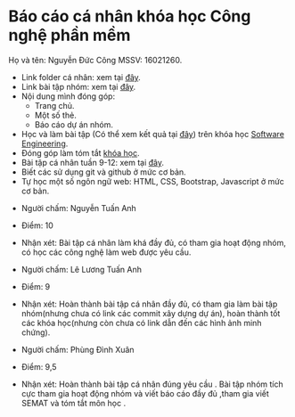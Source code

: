 ﻿# Báo cáo cá nhân khóa học Công nghệ phần mềm
Họ và tên: Nguyễn Đức Công
MSSV: 16021260.
* Link folder cá nhân: xem tại [đây](https://github.com/truonganhhoang/INT2208-2-2018/tree/master/NguyenDucCong).
* Link bài tập nhóm: xem tại [đây](https://github.com/truonganhhoang/INT2208-2-2018/tree/master/nhom-(everest)).
* Nội dung mình đóng góp:
   * Trang chủ.
   * Một số thẻ.
   * Báo cáo dự án nhóm.
* Học và làm bài tập (Có thể xem kết quả tại [đây](https://github.com/truonganhhoang/INT2208-2-2018/tree/master/NguyenDucCong)) trên khóa học [Software Engineering](https://courses.edx.org/courses/course-v1:UBCx+SoftEng1x+1T2018/course/).
* Đóng góp làm tóm tắt [khóa học](https://docs.google.com/document/d/1a4i_31R8WBUAnF91syr1FwBpKoAiTY6rEJt1xWjb74M).
* Bài tập cá nhân tuần 9-12: xem tại [đây](https://github.com/truonganhhoang/INT2208-2-2018/tree/master/NguyenDucCong/Tinycard).
* Biết các sử dụng git và github ở mức cơ bản.
* Tự học một số ngôn ngữ web: HTML, CSS, Bootstrap, Javascript ở mức cơ bản.

- Người chấm: Nguyễn Tuấn Anh
- Điểm: 10
- Nhận xét: Bài tập cá nhân làm khá đầy đủ, có tham gia hoạt động nhóm, có học các công nghệ làm web được yêu cầu.

- Người chấm: Lê Lương Tuấn Anh
- Điểm: 9
- Nhận xét: Hoàn thành bài tập cá nhân đầy đủ, có tham gia làm bài tập nhóm(nhưng chưa có link các commit xây dựng dự án), hoàn thành tốt các khóa học(nhưng còn chưa có link dẫn đến các hình ảnh minh chứng).

- Người chấm: Phùng Đình Xuân
- Điểm: 9,5
- Nhận xét: Hoàn thành bài tập cá nhân đúng yêu cầu . Bài tập nhóm tích cực tham gia hoạt động nhóm và viết báo cáo đầy đủ ,tham gia viết SEMAT và tóm tắt môn học .

